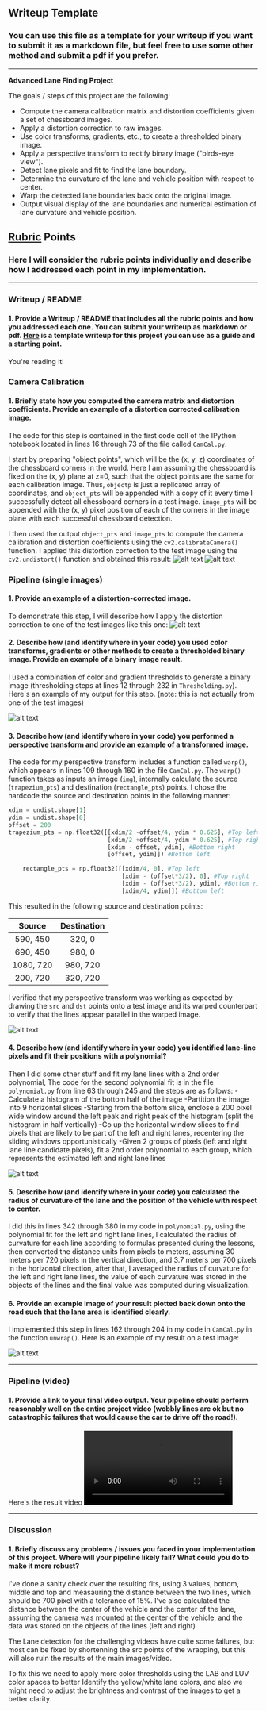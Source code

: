 ## Writeup Template

### You can use this file as a template for your writeup if you want to submit it as a markdown file, but feel free to use some other method and submit a pdf if you prefer.

---

**Advanced Lane Finding Project**

The goals / steps of this project are the following:

* Compute the camera calibration matrix and distortion coefficients given a set of chessboard images.
* Apply a distortion correction to raw images.
* Use color transforms, gradients, etc., to create a thresholded binary image.
* Apply a perspective transform to rectify binary image ("birds-eye view").
* Detect lane pixels and fit to find the lane boundary.
* Determine the curvature of the lane and vehicle position with respect to center.
* Warp the detected lane boundaries back onto the original image.
* Output visual display of the lane boundaries and numerical estimation of lane curvature and vehicle position.

[//]: # (Image References)

[image1]: ./Undistorted_chessboard_images/undistort_calibration0.png "Undistorted"
[image2]: ./Undistorted_images/202118222823.png "Undistorted"
[image3]: ./Warped_images/202118222826.png "Road Transformed"
[image4]: ./Thresholded/Thresholded_Wrapped1.png "Binary Example"
[image5]: ./output_images/test_image_wrapped1.png "Fit Visual"
[image6]: ./output_images/test_image_original1.png "Output"

[image7]: ./camera_cal/calibration1.jpg "Original Chessboard"
[image8]: ./Thresholded/Thresholded2.png "Road Transformed"

[video1]: ./project_video.mp4 "Video"
[video1]: ./test_videos_output/project_video.mp4 "Video Result"

## [Rubric](https://review.udacity.com/#!/rubrics/571/view) Points

### Here I will consider the rubric points individually and describe how I addressed each point in my implementation.  

---

### Writeup / README

#### 1. Provide a Writeup / README that includes all the rubric points and how you addressed each one.  You can submit your writeup as markdown or pdf.  [Here](https://github.com/udacity/CarND-Advanced-Lane-Lines/blob/master/writeup_template.md) is a template writeup for this project you can use as a guide and a starting point.  

You're reading it!

### Camera Calibration

#### 1. Briefly state how you computed the camera matrix and distortion coefficients. Provide an example of a distortion corrected calibration image.

The code for this step is contained in the first code cell of the IPython notebook located in lines 16 through 73 of the file called `CamCal.py`.  

I start by preparing "object points", which will be the (x, y, z) coordinates of the chessboard corners in the world. Here I am assuming the chessboard is fixed on the (x, y) plane at z=0, such that the object points are the same for each calibration image.  Thus, `objectp` is just a replicated array of coordinates, and `object_pts` will be appended with a copy of it every time I successfully detect all chessboard corners in a test image.  `image_pts` will be appended with the (x, y) pixel position of each of the corners in the image plane with each successful chessboard detection.  

I then used the output `object_pts` and `image_pts` to compute the camera calibration and distortion coefficients using the `cv2.calibrateCamera()` function.  I applied this distortion correction to the test image using the `cv2.undistort()` function and obtained this result: 
![alt text][image7]
![alt text][image1]

### Pipeline (single images)

#### 1. Provide an example of a distortion-corrected image.

To demonstrate this step, I will describe how I apply the distortion correction to one of the test images like this one:
![alt text][image2]

#### 2. Describe how (and identify where in your code) you used color transforms, gradients or other methods to create a thresholded binary image.  Provide an example of a binary image result.

I used a combination of color and gradient thresholds to generate a binary image (thresholding steps at lines 12 through 232 in `Thresholding.py`).  Here's an example of my output for this step.  (note: this is not actually from one of the test images)

![alt text][image8]

#### 3. Describe how (and identify where in your code) you performed a perspective transform and provide an example of a transformed image.

The code for my perspective transform includes a function called `warp()`, which appears in lines 109 through 160 in the file `CamCal.py`.  The `warp()` function takes as inputs an image (`img`), internally calculate the source (`trapezium_pts`) and destination (`rectangle_pts`) points.  I chose the hardcode the source and destination points in the following manner:

```python
xdim = undist.shape[1]
ydim = undist.shape[0]
offset = 200
trapezium_pts = np.float32([[xdim/2 -offset/4, ydim * 0.625], #Top left
                            [xdim/2 +offset/4, ydim * 0.625], #Top right
                            [xdim - offset, ydim], #Bottom right
                            [offset, ydim]]) #Bottom left

    rectangle_pts = np.float32([[xdim/4, 0], #Top left
                                [xdim - (offset*3/2), 0], #Top right
                                [xdim - (offset*3/2), ydim], #Bottom right
                                [xdim/4, ydim]]) #Bottom left
```

This resulted in the following source and destination points:

| Source        | Destination   | 
|:-------------:|:-------------:| 
| 590, 450      | 320, 0        | 
| 690, 450      | 980, 0        |
| 1080, 720     | 980, 720      |
| 200, 720      | 320, 720      |

I verified that my perspective transform was working as expected by drawing the `src` and `dst` points onto a test image and its warped counterpart to verify that the lines appear parallel in the warped image.

![alt text][image4]

#### 4. Describe how (and identify where in your code) you identified lane-line pixels and fit their positions with a polynomial?

Then I did some other stuff and fit my lane lines with a 2nd order polynomial, The code for the second polynomial fit is in the file `polynomial.py` from line 63 through 245 and the steps are as follows:
-Calculate a histogram of the bottom half of the image
-Partition the image into 9 horizontal slices
-Starting from the bottom slice, enclose a 200 pixel wide window around the left peak and right peak of the histogram (split the histogram   in half vertically)
-Go up the horizontal window slices to find pixels that are likely to be part of the left and right lanes, recentering the sliding windows   opportunistically
-Given 2 groups of pixels (left and right lane line candidate pixels), fit a 2nd order polynomial to each group, which represents the         estimated left and right lane lines

![alt text][image5]

#### 5. Describe how (and identify where in your code) you calculated the radius of curvature of the lane and the position of the vehicle with respect to center.

I did this in lines 342 through 380 in my code in `polynomial.py`, using the polynomial fit for the left and right lane lines, I calculated the radius of curvature for each line according to formulas presented during the lessons, then converted the distance units from pixels to meters, assuming 30 meters per 720 pixels in the vertical direction, and 3.7 meters per 700 pixels in the horizontal direction, after that, I averaged the radius of curvature for the left and right lane lines, the value of each curvature was stored in the objects of the lines and the final value was computed during visualization.

#### 6. Provide an example image of your result plotted back down onto the road such that the lane area is identified clearly.

I implemented this step in lines 162 through 204 in my code in `CamCal.py` in the function `unwrap()`.  Here is an example of my result on a test image:

![alt text][image6]

---

### Pipeline (video)

#### 1. Provide a link to your final video output.  Your pipeline should perform reasonably well on the entire project video (wobbly lines are ok but no catastrophic failures that would cause the car to drive off the road!).

Here's the result video ![alt text][video1]

---

### Discussion

#### 1. Briefly discuss any problems / issues you faced in your implementation of this project.  Where will your pipeline likely fail?  What could you do to make it more robust?

I've done a sanity check over the resulting fits, using 3 values, bottom, middle and top and measauring the distance between the two lines, which should be 700 pixel with a tolerance of 15%.
I've also calculated the distance between the center of the vehicle and the center of the lane, assuming the camera was mounted at the center of the vehicle, and the data was stored on the objects of the lines (left and right)

The Lane detection for the challenging videos have quite some failures, but most can be fixed by shortenning the src points of the wrapping, but this will also ruin the results of the main images/video.

To fix this we need to apply more color thresholds using the LAB and LUV color spaces to better Identify the yellow/white lane colors, and also we might need to adjust the brightness and contrast of the images to get a better clarity.